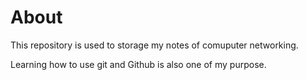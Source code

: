 # About

This repository is used to storage my notes of comuputer networking.

Learning how to use git and Github is also one of my purpose.
